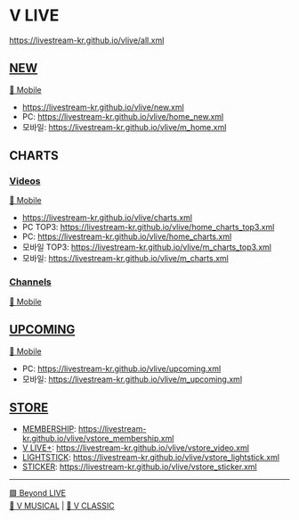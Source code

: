 # V LIVE
https://livestream-kr.github.io/vlive/all.xml

## [NEW](https://www.vlive.tv/home/new)
[📱 Mobile](https://m.vlive.tv/home)
- https://livestream-kr.github.io/vlive/new.xml
- PC: https://livestream-kr.github.io/vlive/home_new.xml
- 모바일: https://livestream-kr.github.io/vlive/m_home.xml

## CHARTS
### [Videos](https://www.vlive.tv/home/chart?sub=VIDEO&period=HOUR_24&country=ALL)
[📱 Mobile](https://m.vlive.tv/chart?sub=VIDEO&period=HOUR_24&country=ALL)
- https://livestream-kr.github.io/vlive/charts.xml
- PC TOP3: https://livestream-kr.github.io/vlive/home_charts_top3.xml
- PC: https://livestream-kr.github.io/vlive/home_charts.xml
- 모바일 TOP3: https://livestream-kr.github.io/vlive/m_charts_top3.xml
- 모바일: https://livestream-kr.github.io/vlive/m_charts.xml

### [Channels](https://www.vlive.tv/home/chart?sub=CHANNEL&period=HOUR_24&country=ALL)
[📱 Mobile](https://m.vlive.tv/chart?sub=CHANNEL&period=HOUR_24&country=ALL)

## [UPCOMING](https://www.vlive.tv/upcoming)
[📱 Mobile](https://m.vlive.tv/upcoming)
- PC: https://livestream-kr.github.io/vlive/upcoming.xml
- 모바일: https://livestream-kr.github.io/vlive/m_upcoming.xml

## [STORE](https://www.vlive.tv/vstore)
- [MEMBERSHIP](https://www.vlive.tv/vstore/membership): https://livestream-kr.github.io/vlive/vstore_membership.xml
- [V LIVE+](https://www.vlive.tv/vstore/video): https://livestream-kr.github.io/vlive/vstore_video.xml
- [LIGHTSTICK](https://www.vlive.tv/vstore/lightStick): https://livestream-kr.github.io/vlive/vstore_lightstick.xml
- [STICKER](https://www.vlive.tv/vstore/sticker): https://livestream-kr.github.io/vlive/vstore_sticker.xml

---

[🟪 Beyond LIVE](https://github.com/LIVESTREAM-KR/vlive_beyond-live)  
[💃 V MUSICAL](https://github.com/LIVESTREAM-KR/vlive_vmusicial) | [🎹 V CLASSIC](https://github.com/LIVESTREAM-KR/vlive_vclassic)
